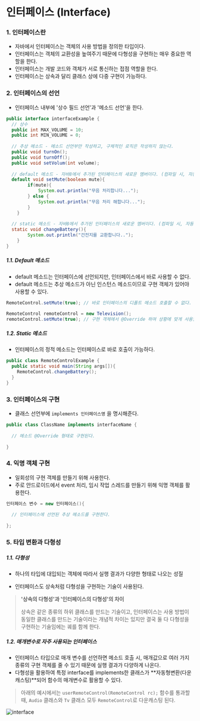 # 인터페이스 (Interface)

###   1. 인터페이스란

- 자바에서 인터페이스는 객체의 사용 방법을 정의한 타입이다.
- 인터페이스는 객체의 교환성을 높여주기 때문에 다형성을 구현하는 매우 중요한 역할을 한다.
- 인터페이스는 개발 코드와 객체가 서로 통신하는 접점 역할을 한다.
- 인터페이스는 상속과 달리 클래스 상에 다중 구현이 가능하다. 



### 2. 인터페이스의 선언

- 인터페이스 내부에 '상수 필드 선언'과 '메소드 선언'을 한다.

```java
public interface interfaceExample {
  // 상수
  public int MAX_VOLUME = 10;
  public int MIN_VOLUME = 0;
  
  // 추상 메소드 - 메소드 선언부만 작성하고, 구체적인 로직은 작성하지 않는다. 
  public void turnOn();
  public void turnOff();
  public void setVolum(int volume);  
  
  // default 메소드 - 자바8에서 추가된 인터페이스의 새로운 멤버이다. (컴파일 시, 자동 public)
  default void setMute(boolean mute){
		if(mute){
			System.out.println("무음 처리합니다...");
		} else {
			System.out.println("무음 처리 해합니다...");
		}
	}
  
  // static 메소드 - 자바8에서 추가된 인터페이스의 새로운 멤버이다. (컴파일 시, 자동 public)
  static void changeBattery(){
		System.out.println("건전지를 교환합니다..");
	}
}
```

##### 1.1. Default 메소드

- default 메소드는 인터페이스에 선언되지만, 인터페이스에서 바로 사용할 수 없다.
- default 메소드는 추상 메소드가 아닌 인스턴스 메소드이므로 구현 객체가 있어야 사용할 수 있다.

```java
RemoteControl.setMute(true); // 바로 인터페이스의 디폴트 메소드 호출할 수 없다.

RemoteControl remoteControl = new Television();
remoteControl.setMute(true); // 구현 객체에서 @Override 하여 상황에 맞게 사용할 수 있다. 
```



##### 1.2. Static 메소드

- 인터페이스의 정적 메소드는 인터페이스로 바로 호출이 가능하다.

```java
public class RemoteControlExample {
  public static void main(String args[]){
    RemoteControl.changeBattery();
  }
}
```



### 3. 인터페이스의 구현

- 클래스 선언부에 `implements 인터페이스명` 을 명시해준다.

```java
public class ClassName implements interfaceName {
  
  // 메소드 @Override 형태로 구현된다.
  
}
```



### 4. 익명 객체 구현

- 일회성의 구현 객체를 만들기 위해 사용한다.
- 주로 안드로이드에서 event 처리, 임시 작업 스레드를 만들기 위해 익명 객체를 활용한다.

```java
인터페이스 변수 = new 인터페이스(){
  
  // 인터페이스에 선언된 추상 메소드를 구현한다.
  
};

```



### 5. 타입 변환과 다형성

##### 1.1. 다형성

-  하나의 타입에 대입되는 객체에 따라서 실행 결과가 다양한 형태로 나오는 성질


- 인터페이스도 상속처럼 다형성을 구현하는 기술이 사용된다.

> **'상속의 다형성'과 '인터페이스의 다형성'의 차이**
>
>   상속은 같은 종류의 하위 클래스를 만드는 기술이고, 인터페이스는 사용 방법이 동일한 클래스를 만드는 기술이라는 개념적 차이는 있지만 결국 둘 다 다형성을 구현하는 기술임에는 궤를 함께 한다. 



##### 1.2. 매개변수로 자주 사용되는 인터페이스

- 인터페이스 타입으로 매개 변수를 선언하면 메소드 호출 시, 매개값으로 여러 가지 종류의 구현 객체를 줄 수 있기 때문에 실행 결과가 다양하게 나온다.
- 다형성을 활용하여 특정 interface를 implements한 클래스가 **자동형변환(다운캐스팅)**되어 함수의 매개변수로 활용할 수 있다. 

> 아래의 예시에서는 `userRemoteControl(RemoteControl rc);` 함수를 통과할 때, `Audio` 클래스와 `Tv` 클래스 모두 `RemoteControl`로 다운캐스팅 된다. 

![interface](https://ws1.sinaimg.cn/large/006tKfTcgy1fhtyol2rnjj30sg0lc3zw.jpg)

